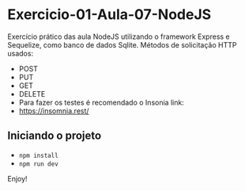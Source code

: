 # Exercicio-01-Aula-07-NodeJS
 
Exercício prático das aula NodeJS utilizando o framework Express e Sequelize, como banco de dados Sqlite.
Métodos de solicitação HTTP usados:
- POST
- PUT
- GET
- DELETE
- Para fazer os testes é recomendado o Insonia link:
- https://insomnia.rest/

## Iniciando o projeto

- `npm install`
- `npm run dev`

Enjoy!
